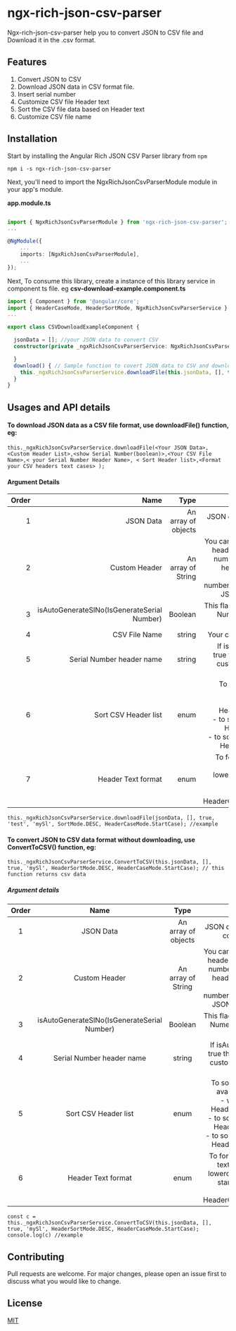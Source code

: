 # ngx-rich-json-csv-parser

Ngx-rich-json-csv-parser help you to convert JSON to CSV file and Download it in the .csv format.

## Features
1. Convert JSON to CSV
2. Download JSON data in CSV format file.
3. Insert serial number
4. Customize CSV file Header text
5. Sort the CSV file data based on Header text
6. Customize CSV file name


## Installation

Start by installing the Angular Rich JSON CSV Parser library from `npm`

`npm i -s ngx-rich-json-csv-parser`

Next, you'll need to import the NgxRichJsonCsvParserModule module in your app's module.

**app.module.ts**

```ts

import { NgxRichJsonCsvParserModule } from 'ngx-rich-json-csv-parser';
...

@NgModule({
    ...
    imports: [NgxRichJsonCsvParserModule],
    ...
});
```
Next, To consume this library, create a instance of this library service in component ts file. eg
**csv-download-example.component.ts**
```ts
import { Component } from '@angular/core';
import { HeaderCaseMode, HeaderSortMode, NgxRichJsonCsvParserService } from 'ngx-rich-json-csv-parser';
...

export class CSVDownloadExampleComponent {

  jsonData = []; //your JSON data to convert CSV
  constructor(private _ngxRichJsonCsvParserService: NgxRichJsonCsvParserService) {

  }
  download() { // Sample function to covert JSON data to CSV and download CSV file 
    this._ngxRichJsonCsvParserService.downloadFile(this.jsonData, [], true, 'test', 'mySl', SortMode.DESC, HeaderCaseMode.StartCase);
  }
}
```

## Usages and API details
#### To download JSON data as a CSV file format, use downloadFile() function, eg:
```
this._ngxRichJsonCsvParserService.downloadFile(<Your JSON Data>,<Custom Header List>,<show Serial Number(boolean)>,<Your CSV File Name>,< your Serial Number Header Name>, < Sort Header list>,<Format your CSV headers text cases> );
```
#### Argument Details

| Order 	|                                        Name 	|                Type 	|                                                                                                                                                                                       Details 	|
|------:	|--------------------------------------------:	|--------------------:	|----------------------------------------------------------------------------------------------------------------------------------------------------------------------------------------------:	|
|     1 	| JSON Data                                   	| An array of objects 	| JSON data which is used to convert into CSV                                                                                                                                                   	|
|     2 	| Custom Header                               	| An array of String  	| You can provide custom csv header name, please note <br>number of element in this header array should be equal to <br>number of property in single JSON array object data                     	|
|     3 	| isAutoGenerateSlNo(IsGenerateSerial Number) 	| Boolean             	| This flag is used to generate  Numerical serial number start from 1                                                                                                                           	|
|     4 	| CSV File Name                               	| string              	| Your custom CSV file name                                                                                                                                                                     	|
|     5 	| Serial Number header name                   	| string              	| If isAutoGenerateSlNo is true then you can provide custom header for Serial number                                                                                                            	|
|     6 	| Sort CSV Header list                        	| enum                	| To sort CSV Header list, available options are<br>- without Sorting : HeaderSortMode.NONE<br>- to sort ascending order: HeaderSortMode.ASC<br>- to sort descending order: HeaderSortMode.DESC 	|
|     7 	| Header Text format                          	| enum                	| To format CSV all header text to uppercase or lowercase or capitalize or startcase(title case)<br>eg: HeaderCaseMode.StartCase                                                                	|

```
this._ngxRichJsonCsvParserService.downloadFile(jsonData, [], true, 'test', 'mySl', SortMode.DESC, HeaderCaseMode.StartCase); //example
```

#### To convert JSON to CSV data format without downloading, use ConvertToCSV() function, eg:
```
this._ngxRichJsonCsvParserService.ConvertToCSV(this.jsonData, [], true, 'mySl', HeaderSortMode.DESC, HeaderCaseMode.StartCase); // this function returns csv data
```
##### Argument details

| Order 	|                     Name                    	|         Type        	|                                                                                            Details                                                                                            	|
|:-----:	|:-------------------------------------------:	|:-------------------:	|:---------------------------------------------------------------------------------------------------------------------------------------------------------------------------------------------:	|
|     1 	| JSON Data                                   	| An array of objects 	| JSON data which is used to convert into CSV                                                                                                                                                   	|
|     2 	| Custom Header                               	| An array of String  	| You can provide custom csv header name, please note <br>number of element in this header array should be equal to <br>number of property in single JSON array object data                     	|
|     3 	| isAutoGenerateSlNo(IsGenerateSerial Number) 	| Boolean             	| This flag is used to generate  Numerical serial number start from 1                                                                                                                           	|
|     4 	| Serial Number header name                   	| string              	| If isAutoGenerateSlNo is true then you can provide custom header for Serial number                                                                                                            	|
|     5 	| Sort CSV Header list                        	| enum                	| To sort CSV Header list, available options are<br>- without Sorting : HeaderSortMode.NONE<br>- to sort ascending order: HeaderSortMode.ASC<br>- to sort descending order: HeaderSortMode.DESC 	|
|     6 	| Header Text format                          	| enum                	| To format CSV all header text to uppercase or lowercase or capitalize or startcase(title case)<br>eg: HeaderCaseMode.StartCase                                                                	|

```
const c = this._ngxRichJsonCsvParserService.ConvertToCSV(this.jsonData, [], true, 'mySl', HeaderSortMode.DESC, HeaderCaseMode.StartCase);
console.log(c) //example
```

## Contributing
Pull requests are welcome. For major changes, please open an issue first to discuss what you would like to change.

## License
[MIT](https://github.com/geekwebcast/ng-rich-json-csv-parser/blob/master/LICENSE)